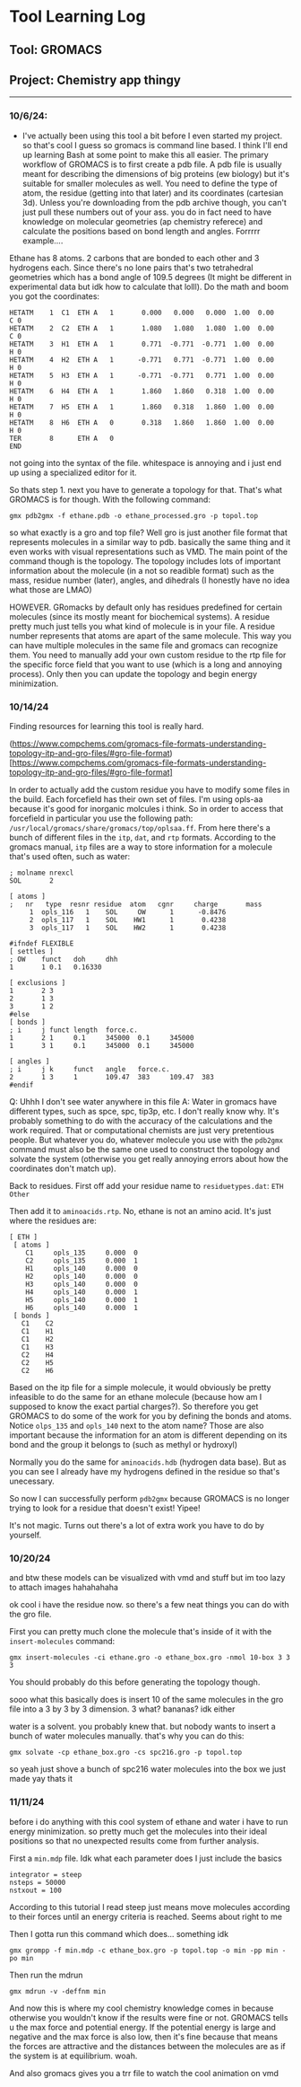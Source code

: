 # Tool Learning Log

## Tool: **GROMACS**

## Project: **Chemistry app thingy**

---

### 10/6/24:
* I've actually been using this tool a bit before I even started my project. so that's cool I guess
so gromacs is command line based. I think I'll end up learning Bash at some point to make this all easier.
The primary workflow of GROMACS is to first create a pdb file. A pdb file is usually meant for describing the dimensions of big proteins (ew biology) but it's suitable for smaller molecules as well. You need to define the type of atom, the residue (getting into that later) and its coordinates (cartesian 3d). Unless you're downloading from the pdb archive though, you can't just pull these numbers out of your ass. you do in fact need to have knowledge on molecular geometries (ap chemistry referece) and calculate the positions based on bond length and angles. Forrrrr example....

Ethane has 8 atoms. 2 carbons that are bonded to each other and 3 hydrogens each. Since there's no lone pairs that's two tetrahedral geometries which has a bond angle of 109.5 degrees (It might be different in experimental data but idk how to calculate that lolll). Do the math and boom you got the coordinates:

```
HETATM    1  C1  ETH A   1       0.000   0.000   0.000  1.00  0.00           C 0
HETATM    2  C2  ETH A   1       1.080   1.080   1.080  1.00  0.00           C 0
HETATM    3  H1  ETH A   1       0.771  -0.771  -0.771  1.00  0.00           H 0
HETATM    4  H2  ETH A   1      -0.771   0.771  -0.771  1.00  0.00           H 0
HETATM    5  H3  ETH A   1      -0.771  -0.771   0.771  1.00  0.00           H 0
HETATM    6  H4  ETH A   1       1.860   1.860   0.318  1.00  0.00           H 0
HETATM    7  H5  ETH A   1       1.860   0.318   1.860  1.00  0.00           H 0
HETATM    8  H6  ETH A   0       0.318   1.860   1.860  1.00  0.00           H 0
TER       8      ETH A   0                                                      
END              
```
not going into the syntax of the file. whitespace is annoying and i just end up using a specialized editor for it. 

So thats step 1. next you have to generate a topology for that. That's what GROMACS is for though. With the following command:

`gmx pdb2gmx -f ethane.pdb -o ethane_processed.gro -p topol.top`

so what exactly is a gro and top file? Well gro is just another file format that represents molecules in a similar way to pdb. basically the same thing and it even works with visual representations such as VMD. The main point of the command though is the topology. The topology includes lots of important information about the molecule (in a not so readible format) such as the mass, residue number (later), angles, and dihedrals (I honestly have no idea what those are LMAO)

HOWEVER. GRomacks by default only has residues predefined for certain molecules (since its mostly meant for biochemical systems). A residue pretty much just tells you what kind of molecule is in your file. A residue number represents that atoms are apart of the same molecule. This way you can have multiple molecules in the same file and gromacs can recognize them. You need to manually add your own custom residue to the rtp file for the specific force field that you want to use (which is a long and annoying process). Only then you can update the topology and begin energy minimization.

### 10/14/24

Finding resources for learning this tool is really hard.

(https://www.compchems.com/gromacs-file-formats-understanding-topology-itp-and-gro-files/#gro-file-format)[https://www.compchems.com/gromacs-file-formats-understanding-topology-itp-and-gro-files/#gro-file-format]

In order to actually add the custom residue you have to modify some files in the build. Each forcefield has their own set of files. I'm using opls-aa because it's good for inorganic molcules i think. So in order to access that forcefield in particular you use the following path: `/usr/local/gromacs/share/gromacs/top/oplsaa.ff`. From here there's a bunch of different files in the `itp`, `dat`, and `rtp` formats. According to the gromacs manual, `itp` files are a way to store information for a molecule that's used often, such as water:

```[ moleculetype ]
; molname nrexcl
SOL       2

[ atoms ]
;   nr   type  resnr residue  atom   cgnr     charge       mass
     1  opls_116   1    SOL     OW      1      -0.8476
     2  opls_117   1    SOL    HW1      1       0.4238
     3  opls_117   1    SOL    HW2      1       0.4238

#ifndef FLEXIBLE
[ settles ]
; OW    funct   doh     dhh
1       1 0.1   0.16330

[ exclusions ]
1       2 3
2       1 3
3       1 2
#else
[ bonds ]
; i     j funct length  force.c.
1       2 1     0.1     345000  0.1     345000
1       3 1     0.1     345000  0.1     345000

[ angles ]
; i     j k     funct   angle   force.c.
2       1 3     1       109.47  383     109.47  383
#endif
```

Q: Uhhh I don't see water anywhere in this file
A: Water in gromacs have different types, such as spce, spc, tip3p, etc. I don't really know why. It's probably something to do with the accuracy of the calculations and the work required. That or computational chemists are just very pretentious people. But whatever you do, whatever molecule you use with the `pdb2gmx` command must also be the same one used to construct the topology and solvate the system (otherwise you get really annoying errors about how the coordinates don't match up).

Back to residues. First off add your residue name to `residuetypes.dat`: `ETH     Other`

Then add it to `aminoacids.rtp`. No, ethane is not an amino acid. It's just where the residues are:
```
[ ETH ]
 [ atoms ]
    C1     opls_135     0.000  0
    C2     opls_135     0.000  1
    H1     opls_140     0.000  0
    H2     opls_140     0.000  0
    H3     opls_140     0.000  0
    H4     opls_140     0.000  1
    H5     opls_140     0.000  1
    H6     opls_140     0.000  1
 [ bonds ]
   C1    C2
   C1    H1
   C1    H2
   C1    H3
   C2    H4
   C2    H5
   C2    H6
```
Based on the itp file for a simple molecule, it would obviously be pretty infeasible to do the same for an ethane molecule (because how am I supposed to know the exact partial charges?). So therefore you get GROMACS to do some of the work for you by defining the bonds and atoms. Notice `olps_135` and `opls_140` next to the atom name? Those are also important because the information for an atom is different depending on its bond and the group it belongs to (such as methyl or hydroxyl)

Normally you do the same for `aminoacids.hdb` (hydrogen data base). But as you can see I already have my hydrogens defined in the residue so that's unecessary.

So now I can successfully perform `pdb2gmx` because GROMACS is no longer trying to look for a residue that doesn't exist! Yipee!

It's not magic. Turns out there's a lot of extra work you have to do by yourself.

### 10/20/24

and btw these models can be visualized with vmd and stuff but im too lazy to attach images hahahahaha

ok cool i have the residue now. so there's a few neat things you can do with the gro file.

First you can pretty much clone the molecule that's inside of it with the `insert-molecules` command:

`gmx insert-molecules -ci ethane.gro -o ethane_box.gro -nmol 10-box 3 3 3`

You should probably do this before generating the topology though.

sooo what this basically does is insert 10 of the same molecules in the gro file into a 3 by 3 by 3 dimension. 3 what? bananas? idk either

water is a solvent. you probably knew that. but nobody wants to insert a bunch of water molecules manually. that's why you can do this:

`gmx solvate -cp ethane_box.gro -cs spc216.gro -p topol.top`

so yeah just shove a bunch of spc216 water molecules into the box we just made yay thats it

### 11/11/24

before i do anything with this cool system of ethane and water i have to run energy minimization. so pretty much get the molecules into their ideal positions so that no unexpected results come from further analysis.

First a `min.mdp` file. Idk what each parameter does I just include the basics

```
integrator = steep
nsteps = 50000
nstxout = 100
```

According to this tutorial I read steep just means move molecules according to their forces until an energy criteria is reached. Seems about right to me

Then I gotta run this command which does... something idk

`gmx grompp -f min.mdp -c ethane_box.gro -p topol.top -o min -pp min -po min`

Then run the mdrun

`gmx mdrun -v -deffnm min`

And now this is where my cool chemistry knowledge comes in because otherwise you wouldn't know if the results were fine or not. GROMACS tells u the max force and potential energy. If the potential energy is large and negative and the max force is also low, then it's fine because that means the forces are attractive and the distances between the molecules are as if the system is at equilibrium. woah.

And also gromacs gives you a trr file to watch the cool animation on vmd
